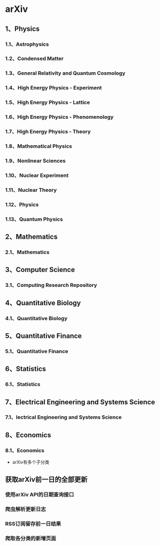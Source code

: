# arXiv
## 1、Physics
### 1.1、Astrophysics
### 1.2、Condensed Matter
### 1.3、General Relativity and Quantum Cosmology
### 1.4、High Energy Physics - Experiment
### 1.5、High Energy Physics - Lattice
### 1.6、High Energy Physics - Phenomenology
### 1.7、High Energy Physics - Theory
### 1.8、Mathematical Physics
### 1.9、Nonlinear Sciences
### 1.10、Nuclear Experiment
### 1.11、Nuclear Theory
### 1.12、Physics
### 1.13、Quantum Physics
## 2、Mathematics
### 2.1、Mathematics
## 3、Computer Science
### 3.1、Computing Research Repository
## 4、Quantitative Biology
### 4.1、Quantitative Biology
## 5、Quantitative Finance
### 5.1、Quantitative Finance
## 6、Statistics
### 6.1、Statistics
## 7、Electrical Engineering and Systems Science
### 7.1、lectrical Engineering and Systems Science
## 8、Economics
### 8.1、Economics







- arXiv有多个子分类

## 获取arXiv前一日的全部更新

### 使用arXiv API的日期查询接口

### 爬虫解析更新日志

### RSS订阅留存前一日结果

### 爬取各分类的新增页面

